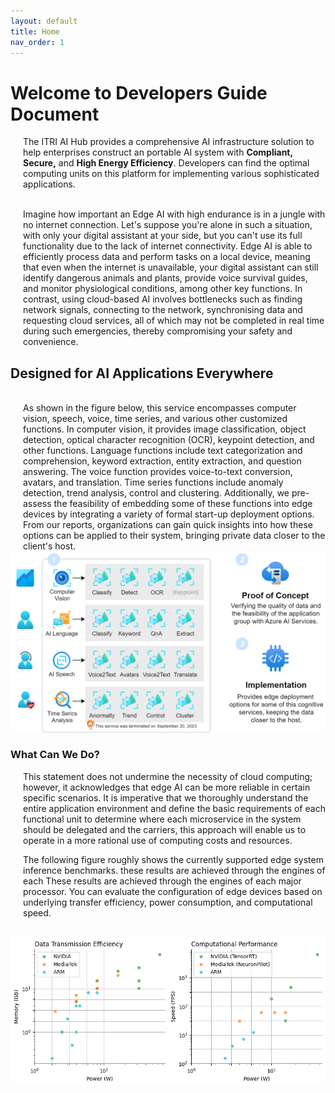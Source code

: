 ```yaml
---
layout: default
title: Home
nav_order: 1
---
```


# Welcome to Developers Guide Document

<p>
<div style="margin-left: 20px;">
The ITRI AI Hub provides a comprehensive AI infrastructure solution to help enterprises construct an portable AI system with <b>Compliant, Secure,</b> and <b>High Energy Efficiency</b>. Developers can find the optimal computing units on this platform for implementing various sophisticated applications.
</div>
</p>



<div style="margin-left: 20px;">
<br>Imagine how important an Edge AI with high endurance is in a jungle with no internet connection. Let's suppose you're alone in such a situation, with only your digital assistant at your side, but you can't use its full functionality due to the lack of internet connectivity. Edge AI is able to efficiently process data and perform tasks on a local device, meaning that even when the internet is unavailable, your digital assistant can still identify dangerous animals and plants, provide voice survival guides, and monitor physiological conditions, among other key functions. In contrast, using cloud-based AI involves bottlenecks such as finding network signals, connecting to the network, synchronising data and requesting cloud services, all of which may not be completed in real time during such emergencies, thereby compromising your safety and convenience.
</div>

## **Designed for AI Applications Everywhere**

<div style="margin-left: 20px;">
<br>As shown in the figure below, this service encompasses computer vision, speech, voice, time series, and various other customized functions. In computer vision, it provides image classification, object detection, optical character recognition (OCR), keypoint detection, and other functions. Language functions include text categorization and comprehension, keyword extraction, entity extraction, and question answering. The voice function provides voice-to-text conversion, avatars, and translation. Time series functions include anomaly detection, trend analysis, control and clustering. Additionally, we pre-assess the feasibility of embedding some of these functions into edge devices by integrating a variety of formal start-up deployment options. From our reports, organizations can gain quick insights into how these options can be applied to their system, bringing private data closer to the client's host.
</div>

<div align="center"><img src="./assets/images/framework.png" width="640"/></div>

### **What Can We Do?**

<div style="margin-left: 20px;">
This statement does not undermine the necessity of cloud computing; however, it acknowledges that edge AI can be more reliable in certain specific scenarios. It is imperative that we thoroughly understand the entire application environment and define the basic requirements of each functional unit to determine where each microservice in the system should be delegated and the carriers, this approach will enable us to operate in a more rational use of computing costs and resources.

The following figure roughly shows the currently supported edge system inference benchmarks. these results are achieved through the engines of each These results are achieved through the engines of each major processor. You can evaluate the configuration of edge devices based on underlying transfer efficiency, power consumption, and computational speed.
</div><br>

<div align="center"><img src="./assets/images/metric.png" width="900"/></div>
